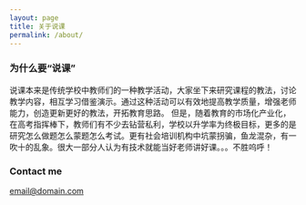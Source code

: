 ```yaml
---
layout: page
title: 关于说课
permalink: /about/
---
```



### 为什么要“说课”

说课本来是传统学校中教师们的一种教学活动，大家坐下来研究课程的教法，讨论教学内容，相互学习借鉴演示。通过这种活动可以有效地提高教学质量，增强老师能力，创造更新更好的教法，开拓教育思路。
但是，随着教育的市场化产业化，在高考指挥棒下，教师们有不少去钻营私利，学校以升学率为终极目标，更多的是研究怎么做题怎么蒙题怎么考试。更有社会培训机构中坑蒙拐骗，鱼龙混杂，有一吹十的乱象。很大一部分人认为有技术就能当好老师讲好课。。。不胜呜呼！

### Contact me

[email@domain.com](mailto:email@domain.com)
